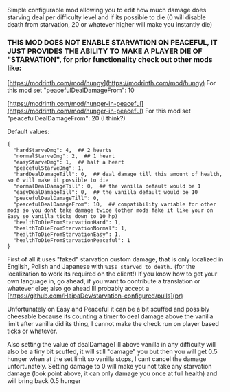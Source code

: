 Simple configurable mod allowing you to edit how much damage does starving deal per difficulty level and if its possible to die (0 will disable death from starvation, 20 or whatever higher will make you instantly die)
### THIS MOD DOES NOT ENABLE STARVATION ON PEACEFUL, IT JUST PROVIDES THE ABILITY TO MAKE A PLAYER DIE OF "STARVATION", for prior functionality check out other mods like:

[https://modrinth.com/mod/hungy](https://modrinth.com/mod/hungy)
For this mod set "peacefulDealDamageFrom": 10

[https://modrinth.com/mod/hunger-in-peaceful](https://modrinth.com/mod/hunger-in-peaceful)
For this mod set "peacefulDealDamageFrom": 20 (I think?)

Default values:
```
{
  "hardStarveDmg": 4,  ## 2 hearts
  "normalStarveDmg": 2,  ## 1 heart
  "easyStarveDmg": 1,  ## half a heart
  "peacefulStarveDmg": 1,
  "hardDealDamageTill": 0,  ## deal damage till this amount of health, so 0 will make it possible to die
  "normalDealDamageTill": 0,  ## the vanilla default would be 1
  "easyDealDamageTill": 0,  ## the vanilla default would be 10
  "peacefulDealDamageTill": 0,
  "peacefulDealDamageFrom": 10,  ## compatibility variable for other mods so you dont take damage twice (other mods fake it like your on Easy so vanilla ticks down to 10 hp)
  "healthToDieFromStarvationHard": 1,
  "healthToDieFromStarvationNormal": 1,
  "healthToDieFromStarvationEasy": 1,
  "healthToDieFromStarvationPeaceful": 1
}
```
First of all it uses "faked" starvation custom damage, that is only localized in English, Polish and Japanese with ` %1$s starved to death. ` (for the localization to work its required on the client!)
If you know how to get your own language in, go ahead, if you want to contribute a translation or whatever else; also go ahead Ill probably accept a [https://github.com/HaipaDev/starvation-configured/pulls](pr)

Unfortunately on Easy and Peaceful it can be a bit scuffed and possibly cheesable because its counting a timer to deal damage above the vanilla limit after vanilla did its thing, I cannot make the check run on player based ticks or whatever.

Also setting the value of dealDamageTill above vanilla in any difficulty will also be a tiny bit scuffed, it will still "damage" you but then you will get 0.5 hunger when at the set limit so vanilla stops, I cant cancel the damage unfortunately.
Setting damage to 0 will make you not take any starvation damage (look point above, it can only damage you once at full health) and will bring back 0.5 hunger